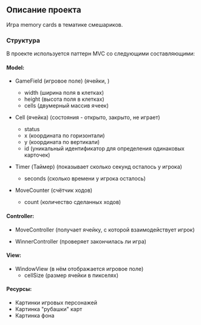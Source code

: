 ## Описание проекта

Игра memory cards в тематике смешариков.

### Структура

В проекте используется паттерн MVC со следующими составляющими:

#### Model:
* GameField (игровое поле) (ячейки, )
    * width (ширина поля в клетках)
    * height (высота поля в клетках)    
    * cells (двумерный массив ячеек)
 
* Cell (ячейка) (состояния - открыто, закрыто, не играет)
    * status
    * x (координата по горизонтали)
    * y (координата по вертикали)
    * id (уникальный идентификатор для определения одинаковых карточек)
* Timer (Таймер) (показывает сколько секунд осталось у игрока)
    * seconds (сколько времени у игрока осталось)

* MoveCounter (счётчик ходов)
    * count (количество сделанных ходов)


#### Controller:

* MoveController (получает ячейку, с которой взаимодействует игрок)

* WinnerController (проверяет закончилась ли игра)

#### View:

* WindowView (в нём отображается игровое поле)
    * cellSize (размер ячейки в пикселях)

#### Ресурсы:

* Картинки игровых персонажей
* Картинка "рубашки" карт
* Картинка фона
